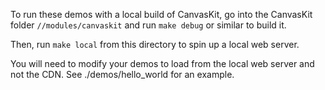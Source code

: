 To run these demos with a local build of CanvasKit, go into the CanvasKit folder
`//modules/canvaskit` and run `make debug` or similar to build it.

Then, run `make local` from this directory to spin up a local web server.

You will need to modify your demos to load from the local web server and not
the CDN. See ./demos/hello_world for an example.